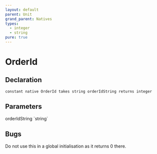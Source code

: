 ```yaml
---
layout: default
parent: Unit
grand_parent: Natives
types:
  - integer
  - string
pure: true
---
```


# OrderId

## Declaration

```
constant native OrderId takes string orderIdString returns integer
```

## Parameters
<dl>
  <dt>orderIdString `string`</dt>
  <dd></dd>
</dl>

## Bugs 
Do not use this in a global initialisation as it returns 0 there.